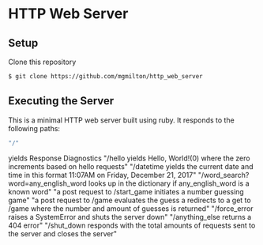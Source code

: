 # HTTP Web Server

## Setup

Clone this repository
```bash
$ git clone https://github.com/mgmilton/http_web_server
```

## Executing the Server
This is a minimal HTTP web server built using ruby. It responds to the following paths:

```bash
"/"  
```
yields Response Diagnostics
"/hello yields Hello, World!(0) where the zero increments based on hello requests"
"/datetime yields the current date and time in this format 11:07AM on Friday, December 21, 2017"
"/word_search?word=any_english_word looks up in the dictionary if any_english_word is a known word"
"a post request to /start_game initiates a number guessing game"
"a post request to /game evaluates the guess a redirects to a get to /game where the number and amount of guesses is returned"
"/force_error raises a SystemError and shuts the server down"
"/anything_else returns a 404 error"
"/shut_down responds with the total amounts of requests sent to the server and closes the server"
